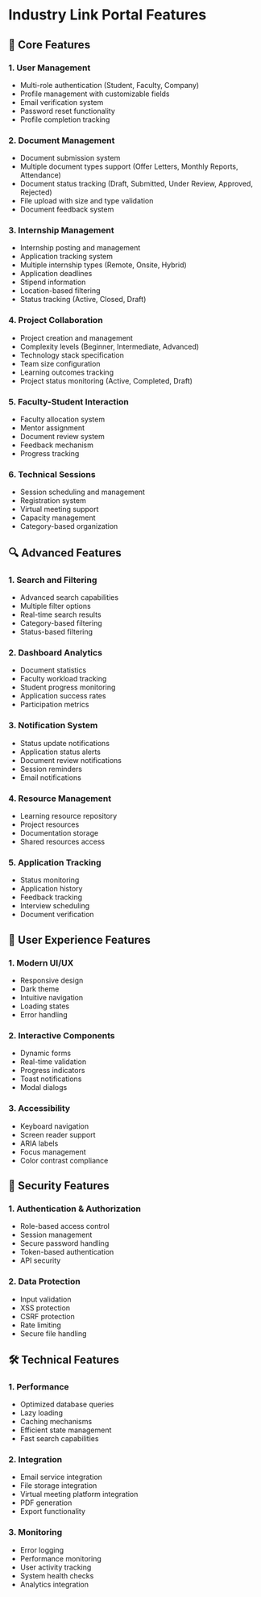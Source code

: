 # Industry Link Portal Features

## 🎯 Core Features

### 1. User Management
- Multi-role authentication (Student, Faculty, Company)
- Profile management with customizable fields
- Email verification system
- Password reset functionality
- Profile completion tracking

### 2. Document Management
- Document submission system
- Multiple document types support (Offer Letters, Monthly Reports, Attendance)
- Document status tracking (Draft, Submitted, Under Review, Approved, Rejected)
- File upload with size and type validation
- Document feedback system

### 3. Internship Management
- Internship posting and management
- Application tracking system
- Multiple internship types (Remote, Onsite, Hybrid)
- Application deadlines
- Stipend information
- Location-based filtering
- Status tracking (Active, Closed, Draft)

### 4. Project Collaboration
- Project creation and management
- Complexity levels (Beginner, Intermediate, Advanced)
- Technology stack specification
- Team size configuration
- Learning outcomes tracking
- Project status monitoring (Active, Completed, Draft)

### 5. Faculty-Student Interaction
- Faculty allocation system
- Mentor assignment
- Document review system
- Feedback mechanism
- Progress tracking

### 6. Technical Sessions
- Session scheduling and management
- Registration system
- Virtual meeting support
- Capacity management
- Category-based organization

## 🔍 Advanced Features

### 1. Search and Filtering
- Advanced search capabilities
- Multiple filter options
- Real-time search results
- Category-based filtering
- Status-based filtering

### 2. Dashboard Analytics
- Document statistics
- Faculty workload tracking
- Student progress monitoring
- Application success rates
- Participation metrics

### 3. Notification System
- Status update notifications
- Application status alerts
- Document review notifications
- Session reminders
- Email notifications

### 4. Resource Management
- Learning resource repository
- Project resources
- Documentation storage
- Shared resources access

### 5. Application Tracking
- Status monitoring
- Application history
- Feedback tracking
- Interview scheduling
- Document verification

## 💫 User Experience Features

### 1. Modern UI/UX
- Responsive design
- Dark theme
- Intuitive navigation
- Loading states
- Error handling

### 2. Interactive Components
- Dynamic forms
- Real-time validation
- Progress indicators
- Toast notifications
- Modal dialogs

### 3. Accessibility
- Keyboard navigation
- Screen reader support
- ARIA labels
- Focus management
- Color contrast compliance

## 🔐 Security Features

### 1. Authentication & Authorization
- Role-based access control
- Session management
- Secure password handling
- Token-based authentication
- API security

### 2. Data Protection
- Input validation
- XSS protection
- CSRF protection
- Rate limiting
- Secure file handling

## 🛠 Technical Features

### 1. Performance
- Optimized database queries
- Lazy loading
- Caching mechanisms
- Efficient state management
- Fast search capabilities

### 2. Integration
- Email service integration
- File storage integration
- Virtual meeting platform integration
- PDF generation
- Export functionality

### 3. Monitoring
- Error logging
- Performance monitoring
- User activity tracking
- System health checks
- Analytics integration 
